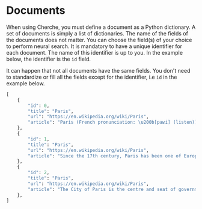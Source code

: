 # Documents

When using Cherche, you must define a document as a Python dictionary. A set of documents is simply a list of dictionaries. The name of the fields of the documents does not matter. You can choose the field(s) of your choice to perform neural search. It is mandatory to have a unique identifier for each document. The name of this identifier is up to you. In the example below, the identifier is the `id` field.

It can happen that not all documents have the same fields. You don't need to standardize or fill all the fields except for the identifier, i.e `id` in the example below.

```python
[
    {
        "id": 0,
        "title": "Paris",
        "url": "https://en.wikipedia.org/wiki/Paris",
        "article": "Paris (French pronunciation: \u200b[paʁi] (listen)) is the capital and most populous city of France, with an estimated population of 2,175,601 residents as of 2018, in an area of more than 105 square kilometres (41 square miles).",
    },
    {
        "id": 1,
        "title": "Paris",
        "url": "https://en.wikipedia.org/wiki/Paris",
        "article": "Since the 17th century, Paris has been one of Europe's major centres of finance, diplomacy, commerce, fashion, gastronomy, science, and arts.",
    },
    {
        "id": 2,
        "title": "Paris",
        "url": "https://en.wikipedia.org/wiki/Paris",
        "article": "The City of Paris is the centre and seat of government of the region and province of Île-de-France, or Paris Region, which has an estimated population of 12,174,880, or about 18 percent of the population of France as of 2017.",
    },
]
```
